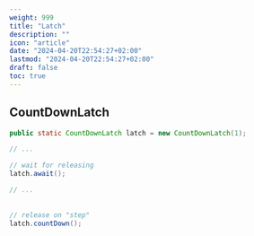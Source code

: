 ```yaml
---
weight: 999
title: "Latch"
description: ""
icon: "article"
date: "2024-04-20T22:54:27+02:00"
lastmod: "2024-04-20T22:54:27+02:00"
draft: false
toc: true
---
```


## CountDownLatch

```java
public static CountDownLatch latch = new CountDownLatch(1);

// ...

// wait for releasing
latch.await();

// ...
        
        
// release on "step"
latch.countDown();
```